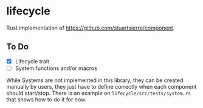 # lifecycle

Rust implementation of https://github.com/stuartsierra/component.

## To Do

- [x] Lifecycle trait
- [ ] System functions and/or macros

While Systems are not implemented in this library, they can be created manually by users, they just have to define correctly when each component should start/stop. There is an example on `lifecycle/src/tests/system.rs` that shows how to do it for now.
